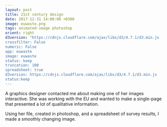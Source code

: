 ```yaml
---
layout: post
title: 21st century design
date: 2017-12-31 14:00:00 +0300
image: euwaste.png
tags: animated-image photoshop
orient: right
d3version: "https://cdnjs.cloudflare.com/ajax/libs/d3/4.7.1/d3.min.js
crossfilter: False
numeric: False
app: euwaste
image: euwaste
status: keep
truncation: 100
spreadsheet: true
d3version: https://cdnjs.cloudflare.com/ajax/libs/d3/4.7.1/d3.min.js
status:keep
---
```


A graphics designer contacted me about making one of her images interactive. She was working with the EU and wanted to make a single-page that presented a lot of qualitative information. 

Using her file, created in photoshop, and a spreadsheet of survey results, I made a smoothly changing image.

